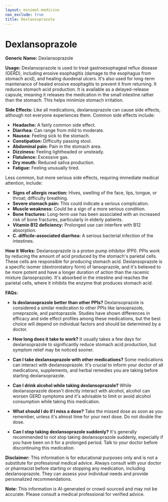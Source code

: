 ```yaml
---
layout: minimal-medicine
nav_exclude: true
title: Dexlansoprazole
---
```


# Dexlansoprazole

**Generic Name:** Dexlansoprazole

**Usage:** Dexlansoprazole is used to treat gastroesophageal reflux disease (GERD), including erosive esophagitis (damage to the esophagus from stomach acid), and healing duodenal ulcers.  It's also used for long-term maintenance of healed erosive esophagitis to prevent it from returning. It reduces stomach acid production.  It is available as a delayed-release capsule, meaning it releases the medication in the small intestine rather than the stomach. This helps minimize stomach irritation.


**Side Effects:**  Like all medications, dexlansoprazole can cause side effects, although not everyone experiences them.  Common side effects include:

* **Headache:** A fairly common side effect.
* **Diarrhea:** Can range from mild to moderate.
* **Nausea:**  Feeling sick to the stomach.
* **Constipation:** Difficulty passing stool.
* **Abdominal pain:** Pain in the stomach area.
* **Dizziness:** Feeling lightheaded or unsteady.
* **Flatulence:** Excessive gas.
* **Dry mouth:** Reduced saliva production.
* **Fatigue:** Feeling unusually tired.


Less common, but more serious side effects, requiring immediate medical attention, include:

* **Signs of allergic reaction:** Hives, swelling of the face, lips, tongue, or throat; difficulty breathing.
* **Severe stomach pain:**  This could indicate a serious complication.
* **Muscle weakness:**  Could be a sign of a more serious condition.
* **Bone fractures:** Long-term use has been associated with an increased risk of bone fractures, particularly in elderly patients.
* **Vitamin B12 deficiency:** Prolonged use can interfere with B12 absorption.
* **C. difficile-associated diarrhea:**  A serious bacterial infection of the intestines.


**How it Works:** Dexlansoprazole is a proton pump inhibitor (PPI).  PPIs work by reducing the amount of acid produced by the stomach's parietal cells.  These cells are responsible for producing stomach acid.  Dexlansoprazole is a specific isomer (dextrorotatory form) of lansoprazole, and it's believed to be more potent and have a longer duration of action than the racemic mixture (lansoprazole).  It's absorbed in the intestine and reaches the parietal cells, where it inhibits the enzyme that produces stomach acid.


**FAQs:**

* **Is dexlansoprazole better than other PPIs?**  Dexlansoprazole is considered a similar medication to other PPIs like lansoprazole, omeprazole, and pantoprazole.  Studies have shown differences in efficacy and side effect profiles among these medications, but the best choice will depend on individual factors and should be determined by a doctor.

* **How long does it take to work?**  It usually takes a few days for dexlansoprazole to significantly reduce stomach acid production, but symptom relief may be noticed sooner.

* **Can I take dexlansoprazole with other medications?**  Some medications can interact with dexlansoprazole.  It's crucial to inform your doctor of all medications, supplements, and herbal remedies you are taking before starting dexlansoprazole.

* **Can I drink alcohol while taking dexlansoprazole?**  While dexlansoprazole doesn't directly interact with alcohol, alcohol can worsen GERD symptoms and it's advisable to limit or avoid alcohol consumption while taking this medication.

* **What should I do if I miss a dose?**  Take the missed dose as soon as you remember, unless it's almost time for your next dose.  Do not double the dose.

* **Can I stop taking dexlansoprazole suddenly?**  It's generally recommended to not stop taking dexlansoprazole suddenly, especially if you have been on it for a prolonged period.  Talk to your doctor before discontinuing this medication.


**Disclaimer:** This information is for educational purposes only and is not a substitute for professional medical advice. Always consult with your doctor or pharmacist before starting or stopping any medication, including dexlansoprazole. They can assess your individual needs and provide personalized recommendations.


**Note:** This information is AI-generated or crowd-sourced and may not be accurate. Please consult a medical professional for verified advice.